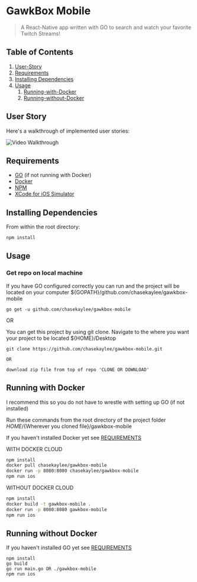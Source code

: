 # GawkBox Mobile

> A React-Native app written with GO to search and watch your favorite Twitch Streams!

## Table of Contents

1.  [User-Story](#user-story)
1.  [Requirements](#requirements)
1.  [Installing Dependencies](#installing-dependencies)
1.  [Usage](#Usage)
    1.  [Running-with-Docker](#running-with-docker)
    1.  [Running-without-Docker](#running-without-docker)

## User Story

Here's a walkthrough of implemented user stories:

<img src='https://i.imgur.com/8VIoc4l.gif' title='Video Walkthrough' width='' alt='Video Walkthrough' />

## Requirements

* [GO](https://golang.org/dl/) (if not running with Docker)
* [Docker](https://docs.docker.com/install/)
* [NPM](https://www.npmjs.com/get-npm)
* [XCode for iOS Simulator](https://developer.apple.com/download/)

## Installing Dependencies

From within the root directory:

```sh
npm install
```

## Usage

### Get repo on local machine

If you have GO configured correctly you can run and the project will be located on your computer ${GOPATH}/github.com/chasekaylee/gawkbox-mobile

```
go get -u github.com/chasekaylee/gawkbox-mobile
```

OR

You can get this project by using git clone. Navigate to the where you want your project to be located ${HOME}/Desktop

```
git clone https://github.com/chasekaylee/gawkbox-mobile.git

OR

download zip file from top of repo 'CLONE OR DOWNLOAD'
```

## Running with Docker

I recommend this so you do not have to wrestle with setting up GO (if not installed)

Run these commands from the root directory of the project folder
${HOME}/${Wherever you cloned file}/gawkbox-mobile

If you haven't installed Docker yet see [REQUIREMENTS](#requirements)

WITH DOCKER CLOUD

```sh
npm install
docker pull chasekaylee/gawkbox-mobile
docker run -p 8080:8080 chasekaylee/gawkbox-mobile
npm run ios
```

WITHOUT DOCKER CLOUD

```sh
npm install
docker build -t gawkbox-mobile .
docker run -p 8080:8080 gawkbox-mobile
npm run ios
```

## Running without Docker

If you haven't installed GO yet see [REQUIREMENTS](#requirements)

```
npm install
go build
go run main.go OR ./gawkbox-mobile
npm run ios
```
